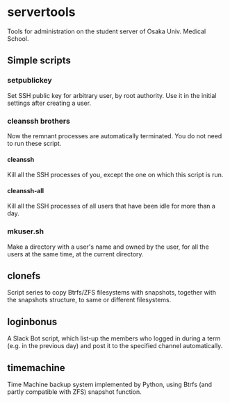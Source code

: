 # servertools
Tools for administration on the student server of Osaka Univ. Medical School.

## Simple scripts
### setpublickey
Set SSH public key for arbitrary user, by root authority.
Use it in the initial settings after creating a user.

### cleanssh brothers
Now the remnant processes are automatically terminated.
You do not need to run these script.
#### cleanssh
Kill all the SSH processes of you, except the one on which this script is run.
#### cleanssh-all
Kill all the SSH processes of all users that have been idle for more than a day.

### mkuser.sh
Make a directory with a user's name and owned by the user, for all the users at the same time, at the current directory.

## clonefs
Script series to copy Btrfs/ZFS filesystems with snapshots, together with the snapshots structure, to same or different filesystems.

## loginbonus
A Slack Bot script, which list-up the members who logged in during a term (e.g. in the previous day) and post it to the specified channel automatically.

## timemachine
Time Machine backup system implemented by Python, using Btrfs (and partly compatible with ZFS) snapshot function.
